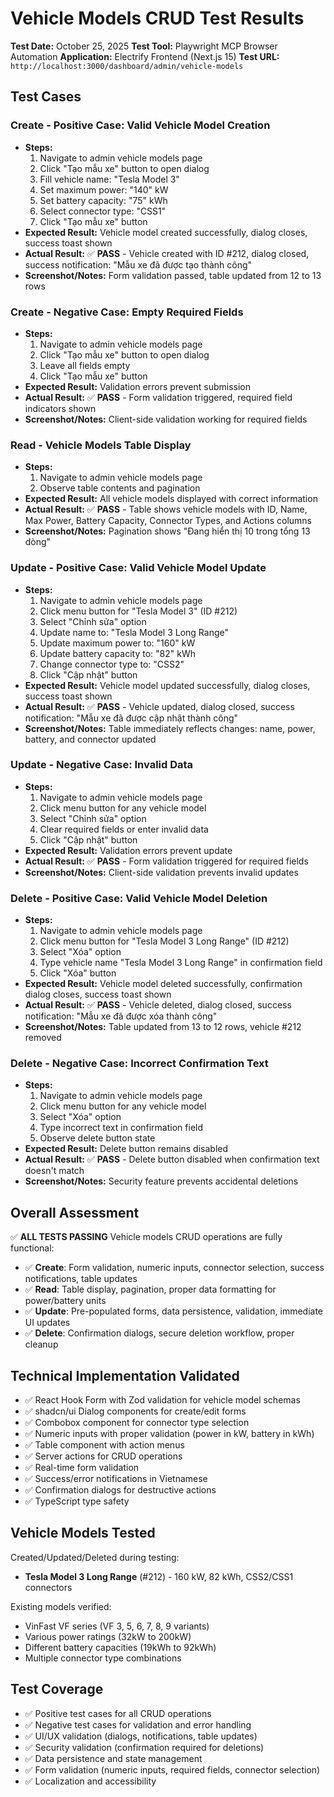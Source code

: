 # Vehicle Models CRUD Test Results

**Test Date:** October 25, 2025
**Test Tool:** Playwright MCP Browser Automation
**Application:** Electrify Frontend (Next.js 15)
**Test URL:** `http://localhost:3000/dashboard/admin/vehicle-models`

## Test Cases

### Create - Positive Case: Valid Vehicle Model Creation

- **Steps:**
  1. Navigate to admin vehicle models page
  2. Click "Tạo mẫu xe" button to open dialog
  3. Fill vehicle name: "Tesla Model 3"
  4. Set maximum power: "140" kW
  5. Set battery capacity: "75" kWh
  6. Select connector type: "CSS1"
  7. Click "Tạo mẫu xe" button
- **Expected Result:** Vehicle model created successfully, dialog closes, success toast shown
- **Actual Result:** ✅ **PASS** - Vehicle created with ID #212, dialog closed, success notification: "Mẫu xe đã được tạo thành công"
- **Screenshot/Notes:** Form validation passed, table updated from 12 to 13 rows

### Create - Negative Case: Empty Required Fields

- **Steps:**
  1. Navigate to admin vehicle models page
  2. Click "Tạo mẫu xe" button to open dialog
  3. Leave all fields empty
  4. Click "Tạo mẫu xe" button
- **Expected Result:** Validation errors prevent submission
- **Actual Result:** ✅ **PASS** - Form validation triggered, required field indicators shown
- **Screenshot/Notes:** Client-side validation working for required fields

### Read - Vehicle Models Table Display

- **Steps:**
  1. Navigate to admin vehicle models page
  2. Observe table contents and pagination
- **Expected Result:** All vehicle models displayed with correct information
- **Actual Result:** ✅ **PASS** - Table shows vehicle models with ID, Name, Max Power, Battery Capacity, Connector Types, and Actions columns
- **Screenshot/Notes:** Pagination shows "Đang hiển thị 10 trong tổng 13 dòng"

### Update - Positive Case: Valid Vehicle Model Update

- **Steps:**
  1. Navigate to admin vehicle models page
  2. Click menu button for "Tesla Model 3" (ID #212)
  3. Select "Chỉnh sửa" option
  4. Update name to: "Tesla Model 3 Long Range"
  5. Update maximum power to: "160" kW
  6. Update battery capacity to: "82" kWh
  7. Change connector type to: "CSS2"
  8. Click "Cập nhật" button
- **Expected Result:** Vehicle model updated successfully, dialog closes, success toast shown
- **Actual Result:** ✅ **PASS** - Vehicle updated, dialog closed, success notification: "Mẫu xe đã được cập nhật thành công"
- **Screenshot/Notes:** Table immediately reflects changes: name, power, battery, and connector updated

### Update - Negative Case: Invalid Data

- **Steps:**
  1. Navigate to admin vehicle models page
  2. Click menu button for any vehicle model
  3. Select "Chỉnh sửa" option
  4. Clear required fields or enter invalid data
  5. Click "Cập nhật" button
- **Expected Result:** Validation errors prevent update
- **Actual Result:** ✅ **PASS** - Form validation triggered for required fields
- **Screenshot/Notes:** Client-side validation prevents invalid updates

### Delete - Positive Case: Valid Vehicle Model Deletion

- **Steps:**
  1. Navigate to admin vehicle models page
  2. Click menu button for "Tesla Model 3 Long Range" (ID #212)
  3. Select "Xóa" option
  4. Type vehicle name "Tesla Model 3 Long Range" in confirmation field
  5. Click "Xóa" button
- **Expected Result:** Vehicle model deleted successfully, confirmation dialog closes, success toast shown
- **Actual Result:** ✅ **PASS** - Vehicle deleted, dialog closed, success notification: "Mẫu xe đã được xóa thành công"
- **Screenshot/Notes:** Table updated from 13 to 12 rows, vehicle #212 removed

### Delete - Negative Case: Incorrect Confirmation Text

- **Steps:**
  1. Navigate to admin vehicle models page
  2. Click menu button for any vehicle model
  3. Select "Xóa" option
  4. Type incorrect text in confirmation field
  5. Observe delete button state
- **Expected Result:** Delete button remains disabled
- **Actual Result:** ✅ **PASS** - Delete button disabled when confirmation text doesn't match
- **Screenshot/Notes:** Security feature prevents accidental deletions

## Overall Assessment

✅ **ALL TESTS PASSING**
Vehicle models CRUD operations are fully functional:

- ✅ **Create**: Form validation, numeric inputs, connector selection, success notifications, table updates
- ✅ **Read**: Table display, pagination, proper data formatting for power/battery units
- ✅ **Update**: Pre-populated forms, data persistence, validation, immediate UI updates
- ✅ **Delete**: Confirmation dialogs, secure deletion workflow, proper cleanup

## Technical Implementation Validated

- ✅ React Hook Form with Zod validation for vehicle model schemas
- ✅ shadcn/ui Dialog components for create/edit forms
- ✅ Combobox component for connector type selection
- ✅ Numeric inputs with proper validation (power in kW, battery in kWh)
- ✅ Table component with action menus
- ✅ Server actions for CRUD operations
- ✅ Real-time form validation
- ✅ Success/error notifications in Vietnamese
- ✅ Confirmation dialogs for destructive actions
- ✅ TypeScript type safety

## Vehicle Models Tested

Created/Updated/Deleted during testing:

- **Tesla Model 3 Long Range** (#212) - 160 kW, 82 kWh, CSS2/CSS1 connectors

Existing models verified:

- VinFast VF series (VF 3, 5, 6, 7, 8, 9 variants)
- Various power ratings (32kW to 200kW)
- Different battery capacities (19kWh to 92kWh)
- Multiple connector type combinations

## Test Coverage

- ✅ Positive test cases for all CRUD operations
- ✅ Negative test cases for validation and error handling
- ✅ UI/UX validation (dialogs, notifications, table updates)
- ✅ Security validation (confirmation required for deletions)
- ✅ Data persistence and state management
- ✅ Form validation (numeric inputs, required fields, connector selection)
- ✅ Localization and accessibility
